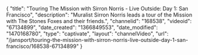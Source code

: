 {
    "title": "Touring The Mission with Sirron Norris - Live Outside: Day 1: San Francisco",
    "description": "Muralist Sirron Norris leads a tour of the Mission with The Stones Foxes and their friends.",
    "channelid": "168538",
    "videoid": "67134899",
    "date_created": "1366849553",
    "date_modified": "1470168780",
    "type": "captivate",
    "layout": "channelVideo",
    "url": "\/jansport\/touring-the-mission-with-sirron-norris-live-outside-day-1-san-francisco\/168538-67134899"
}